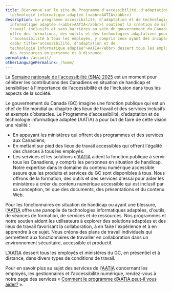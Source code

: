 ```yaml
---
title: Bienvenue sur le site du Programme d'accessibilité, d'adaptation et de
  technologie informatique adaptée (<abbr>AATIA</abbr>)
description: Le programme accessibilité, d’adaptation et de technologie
  informatique adaptée (<abbr>AATIA</abbr>) soutient la création de milieux de
  travail inclusifs et sans barrières au sein du gouvernement du Canada. Il
  offre des formations, des outils et des technologies adaptatives pour garantir
  l'accessibilité à tous les employés, y compris ceux ayant des incapacités.
  <abbr title="accessibilité, d'adaptation et de
  technologie informatique adaptée">AATIA</abbr> dessert tous les employés du gouvernement, fournissant
  des ressources en personne et à distance.
permalink: /accueil/
otherLanguagePermalink: /home/
---
```


</div>
<div class="well well-lg">
<div class="container">
<p>La <a href="/sna/"> Semaine nationale de l'accessibilité (<abbr>SNA</abbr>) 2025</a> est un moment pour célébrer les contributions des Canadiens en situation de handicap et sensibiliser à l'importance de l'accessibilité et de l'inclusion dans tous les aspects de la société.</p>
</div>
</div>
<div class="container">

Le gouvernement du Canada (<abbr>GC</abbr>) imagine une fonction publique qui est un chef de file mondial au chapitre des lieux de travail et des services inclusifs et exempts d’obstacles. Le Programme d’accessibilité, d’adaptation et de technologie informatique adaptée (<abbr>AATIA</abbr>) a pour but de faire de cette vision une réalité :

- En appuyant les ministères qui offrent des programmes et des services aux Canadiens;
- En mettant sur pied des lieux de travail accessibles qui offrent l'égalité des chances à tous les employés.
- Les services et les solutions d'<abbr title="accessibilité, d’adaptation et de technologie informatique adaptée">AATIA</abbr> aident la fonction publique à servir tous les Canadiens, y compris les personnes en situation de handicap. Notre expertise dans le domaine du contenu numérique accessible assure que les produits et services du GC sont disponibles à tous. Nous offrons de la formation, des outils et des services d'essai pour aider les ministères à créer du contenu numérique accessible qui est inclusif par sa conception, tel que des documents, des présentations et du contenu Web.

Pour les fonctionnaires en situation de handicap ou ayant une blessure, l'<abbr title="accessibilité, d’adaptation et de technologie informatique adaptée">AATIA</abbr> offre une panoplie de technologies informatiques adaptées, d'outils, de séances de formation, de services et de ressources. Nos programmes et notre soutien aident les utilisateurs à explorer des solutions adaptées et des lieux de travail favorisant la collaboration, à en faire l'expérience et à en apprendre à ce sujet. Nous créons des plans de travail individuels qui permettent aux fonctionnaires de travailler en collaboration dans un environnement sécuritaire, accessible et productif.

L'<abbr title="accessibilité, d’adaptation et de technologie informatique adaptée">AATIA</abbr> dessert tous les employés et ministères du GC, en présentiel et à distance, dans divers types de conditions de travail.

Pour en savoir plus au sujet des services de l'<abbr title="accessibilité, d’adaptation et de technologie informatique adaptée">AATIA</abbr> concernant les employés, les gestionnaires et l'accessibilité numérique, rendez-vous à notre page des services « [Comment le programme d’<abbr title="accessibilité, d’adaptation et de technologie informatique adaptée">AATIA</abbr> peut-il vous aider?](/comment-le-programme-d-aatia-peut-il-vous-aider) ».
